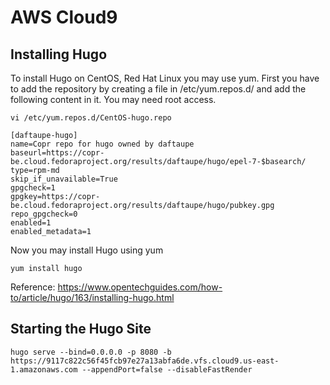 # AWS Cloud9

## Installing Hugo

To install Hugo on CentOS, Red Hat Linux you may use yum. First you have to add the repository by creating a file in /etc/yum.repos.d/ and add the following content in it. You may need root access.

`vi /etc/yum.repos.d/CentOS-hugo.repo`

```
[daftaupe-hugo]
name=Copr repo for hugo owned by daftaupe
baseurl=https://copr-be.cloud.fedoraproject.org/results/daftaupe/hugo/epel-7-$basearch/
type=rpm-md
skip_if_unavailable=True
gpgcheck=1
gpgkey=https://copr-be.cloud.fedoraproject.org/results/daftaupe/hugo/pubkey.gpg
repo_gpgcheck=0
enabled=1
enabled_metadata=1
```

Now you may install Hugo using yum

`yum install hugo`

Reference: https://www.opentechguides.com/how-to/article/hugo/163/installing-hugo.html

## Starting the Hugo Site

`hugo serve --bind=0.0.0.0 -p 8080 -b https://9117c822c56f45fcb97e27a13abfa6de.vfs.cloud9.us-east-1.amazonaws.com --appendPort=false --disableFastRender`
